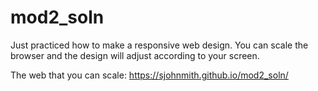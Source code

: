 # mod2_soln

Just practiced how to make a responsive web design.
You can scale the browser and the design will adjust according to your screen.

The web that you can scale: https://sjohnmith.github.io/mod2_soln/